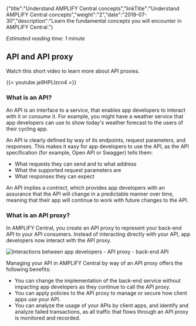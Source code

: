 {"title":"Understand AMPLIFY Central concepts","linkTitle":"Understand AMPLIFY Central concepts","weight":"2","date":"2019-07-30","description":"Learn the fundamental concepts you will encounter in AMPLIFY Central."} ﻿

*Estimated reading time: 1 minute*

## API and API proxy

Watch this short video to learn more about API proxies.

{{< youtube ja9HPLlzcn4 >}}

### What is an API?

An API is an interface to a service, that enables app developers to interact with it or *consume* it. For example, you might have a weather service that app developers can use to show today's weather forecast to the users of their cycling app.

An API is clearly defined by way of its endpoints, request parameters, and responses. This makes it easy for app developers to use the API, as the API specification (for example, Open API or Swagger) tells them:

- What requests they can send and to what address
- What the supported request parameters are
- What responses they can expect

An API implies a *contract*, which provides app developers with an assurance that the API will change in a predictable manner over time, meaning that their app will continue to work with future changes to the API.

### What is an API proxy?

In AMPLIFY Central, you create an API proxy to represent your back-end API to your API consumers. Instead of interacting directly with your API, app developers now interact with the API proxy.

![Interactions between app developers - API proxy - back-end API](/Images/central/api_proxy.png)

Managing your API in AMPLIFY Central by way of an API proxy offers the following benefits:

- You can change the implementation of the back-end service without impacting app developers as they continue to call the API proxy.
- You can apply policies to the API proxy to manage or secure how client apps use your API.
- You can analyze the usage of your APIs by client apps, and identify and analyze failed transactions, as all traffic that flows through an API proxy is monitored and recorded.
